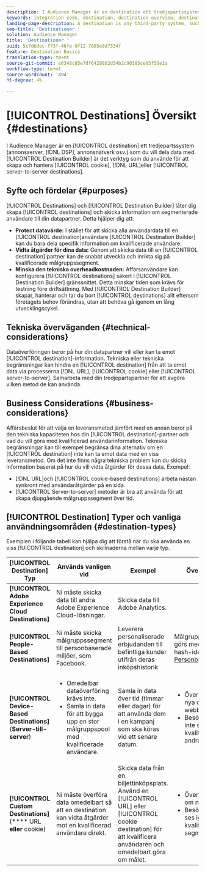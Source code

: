 ```yaml
---
description: I Audience Manager är en destination ett tredjepartssystem (annonsserver, DSP, annonsnätverk osv.) som du vill dela data med. Destination Builder är det verktyg du använde för att skapa och hantera mål för cookies, URL eller server-to-server.
keywords: integration code, destination, destination overview, destination, destination, destination, destination, destination, destination, destination, destination, destination, destination, destination
landing-page-description: A destination is any third-party system, such as ad server or DSP, with which to share data. Use Destination Builder to create and manage cookie, URL, or server-to-server destinations.
seo-title: 'Destinationer '
solution: Audience Manager
title: 'Destinationer '
uuid: 5c7dbdec-f73f-46fe-9f12-7685e8d7334f
feature: Destination Basics
translation-type: tm+mt
source-git-commit: e6348c85e7df6428802d54b2c90385ce95f50e1a
workflow-type: tm+mt
source-wordcount: '494'
ht-degree: 4%

---
```



# [!UICONTROL Destinations] Översikt {#destinations}

I Audience Manager är en [!UICONTROL destination] ett tredjepartssystem (annonsserver, [!DNL DSP], annonsnätverk osv.) som du vill dela data med. [!UICONTROL Destination Builder] är det verktyg som du använde för att skapa och hantera  [!UICONTROL cookie],  [!DNL URL]eller  [!UICONTROL server-to-server destinations].

## Syfte och fördelar {#purposes}

<!-- c_destinations.xml -->

[!UICONTROL Destinations] och  [!UICONTROL Destination Builder] låter dig skapa  [!UICONTROL destinations] och skicka information om segmenterade användare till din datapartner. Detta hjälper dig att:

* **Protect datavärde:** I stället för att skicka alla användardata till en  [!UICONTROL destination]användare  [!UICONTROL Destination Builder] kan du bara dela specifik information om kvalificerade användare.
* **Vidta åtgärder för dina data:** Genom att skicka data till en  [!UICONTROL destination] partner kan de snabbt utveckla och inrikta sig på kvalificerade målgruppssegment.
* **Minska den tekniska overheadkostnaden:** Affärsanvändare kan konfigurera  [!UICONTROL destinations] säkert i  [!UICONTROL Destination Builder] gränssnittet. Detta minskar tiden som krävs för testning före driftsättning. Med [!UICONTROL Destination Builder] skapar, hanterar och tar du bort [!UICONTROL destinations] allt eftersom företagets behov förändras, utan att behöva gå igenom en lång utvecklingscykel.

## Tekniska överväganden {#technical-considerations}

<!-- destination-delivery-methods.xml -->

Dataöverföringen beror på hur din datapartner vill eller kan ta emot [!UICONTROL destination]-information. Tekniska eller tekniska begränsningar kan hindra en [!UICONTROL destination] från att ta emot data via processerna [!DNL URL], [!UICONTROL cookie] eller [!UICONTROL server-to-server]. Samarbeta med din tredjepartspartner för att avgöra vilken metod de kan använda.

## Business Considerations {#business-considerations}

Affärsbeslut för att välja en leveransmetod jämfört med en annan beror på den tekniska kapaciteten hos din [!UICONTROL destination]-partner och vad du vill göra med kvalificerad användarinformation. Tekniska begränsningar kan till exempel begränsa dina alternativ om en [!UICONTROL destination] inte kan ta emot data med en viss leveransmetod. Om det inte finns några tekniska problem kan du skicka information baserat på hur du vill vidta åtgärder för dessa data. Exempel:

* [!DNL URL]och  [!UICONTROL cookie-based destinations] arbeta nästan synkront med användaråtgärder på en sida.
* [!UICONTROL Server-to-server] metoder är bra att använda för att skapa djupgående målgruppssegment över tid.

## [!UICONTROL Destination] Typer och vanliga användningsområden  {#destination-types}

Exemplen i följande tabell kan hjälpa dig att förstå när du ska använda en viss [!UICONTROL destination] och skillnaderna mellan varje typ.

| [!UICONTROL Destination] Typ | Används vanligen vid | Exempel | Överväganden |
|--- |--- |--- |--- |
| **[!UICONTROL Adobe Experience Cloud Destinations]** | Ni måste skicka data till andra Adobe Experience Cloud-lösningar. | Skicka data till Adobe Analytics. |  |
| **[!UICONTROL People-Based Destinations]** | Ni måste skicka målgruppssegment till personbaserade miljöer, som Facebook. | Leverera personaliserade erbjudanden till befintliga kunder utifrån deras inköpshistorik | Målgruppsanpassning görs med hjälp av hash-identifierare. Se [Personbaserade mål](people-based-destinations-overview.md). |
| **[!UICONTROL Device-Based Destinations]** (**Server-till-server**) | <ul><li>Omedelbar dataöverföring krävs inte.</li><li>Samla in data för att bygga upp en stor målgruppspool med kvalificerade användare.</li></ul> | Samla in data över tid (timmar eller dagar) för att använda dem i en kampanj som ska köras vid ett senare datum. | <ul><li>Överför data om nya och tidigare webbplatsbesökare. </li><li>Besökarna behöver inte ses igen för att kvalificera sig för andra segment.</li></ul> |
| **[!UICONTROL Custom Destinations]** (**** URL **eller** cookie) | Ni måste överföra data omedelbart så att en destination kan vidta åtgärder mot en kvalificerad användare direkt. | Skicka data från en biljettinköpsplats. Använd en [!UICONTROL URL] eller [!UICONTROL cookie destination] för att kvalificera användaren och omedelbart göra om målet. | <ul><li>Överför endast data om nya besökare. </li><li>Besökarna måste ses igen för att bli kvalificerade för segmentet.</li></ul> |
